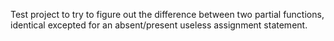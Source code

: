 Test project to try to figure out the difference between two partial functions, identical excepted for an absent/present useless assignment statement.
